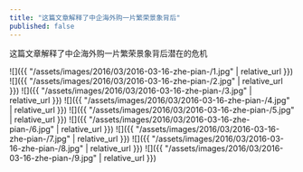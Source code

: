 ```yaml
---
title: "这篇文章解释了中企海外购一片繁荣景象背后"
published: false
---
```

这篇文章解释了中企海外购一片繁荣景象背后潜在的危机



![]({{ "/assets/images/2016/03/2016-03-16-zhe-pian-/1.jpg" | relative_url }})
![]({{ "/assets/images/2016/03/2016-03-16-zhe-pian-/2.jpg" | relative_url }})
![]({{ "/assets/images/2016/03/2016-03-16-zhe-pian-/3.jpg" | relative_url }})
![]({{ "/assets/images/2016/03/2016-03-16-zhe-pian-/4.jpg" | relative_url }})
![]({{ "/assets/images/2016/03/2016-03-16-zhe-pian-/5.jpg" | relative_url }})
![]({{ "/assets/images/2016/03/2016-03-16-zhe-pian-/6.jpg" | relative_url }})
![]({{ "/assets/images/2016/03/2016-03-16-zhe-pian-/7.jpg" | relative_url }})
![]({{ "/assets/images/2016/03/2016-03-16-zhe-pian-/8.jpg" | relative_url }})
![]({{ "/assets/images/2016/03/2016-03-16-zhe-pian-/9.jpg" | relative_url }})
